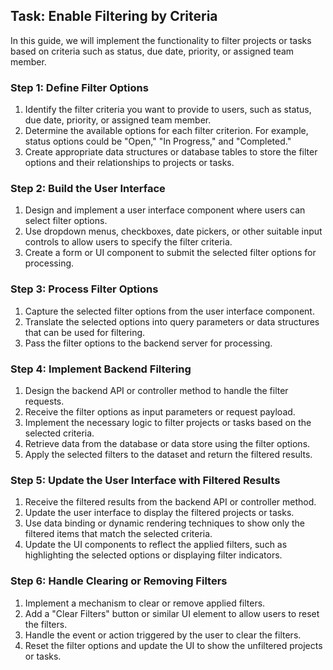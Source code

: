 

## Task: Enable Filtering by Criteria

In this guide, we will implement the functionality to filter projects or tasks based on criteria such as status, due date, priority, or assigned team member.

### Step 1: Define Filter Options

1. Identify the filter criteria you want to provide to users, such as status, due date, priority, or assigned team member.
2. Determine the available options for each filter criterion. For example, status options could be "Open," "In Progress," and "Completed."
3. Create appropriate data structures or database tables to store the filter options and their relationships to projects or tasks.

### Step 2: Build the User Interface

1. Design and implement a user interface component where users can select filter options.
2. Use dropdown menus, checkboxes, date pickers, or other suitable input controls to allow users to specify the filter criteria.
3. Create a form or UI component to submit the selected filter options for processing.

### Step 3: Process Filter Options

1. Capture the selected filter options from the user interface component.
2. Translate the selected options into query parameters or data structures that can be used for filtering.
3. Pass the filter options to the backend server for processing.

### Step 4: Implement Backend Filtering

1. Design the backend API or controller method to handle the filter requests.
2. Receive the filter options as input parameters or request payload.
3. Implement the necessary logic to filter projects or tasks based on the selected criteria.
4. Retrieve data from the database or data store using the filter options.
5. Apply the selected filters to the dataset and return the filtered results.

### Step 5: Update the User Interface with Filtered Results

1. Receive the filtered results from the backend API or controller method.
2. Update the user interface to display the filtered projects or tasks.
3. Use data binding or dynamic rendering techniques to show only the filtered items that match the selected criteria.
4. Update the UI components to reflect the applied filters, such as highlighting the selected options or displaying filter indicators.

### Step 6: Handle Clearing or Removing Filters

1. Implement a mechanism to clear or remove applied filters.
2. Add a "Clear Filters" button or similar UI element to allow users to reset the filters.
3. Handle the event or action triggered by the user to clear the filters.
4. Reset the filter options and update the UI to show the unfiltered projects or tasks.

